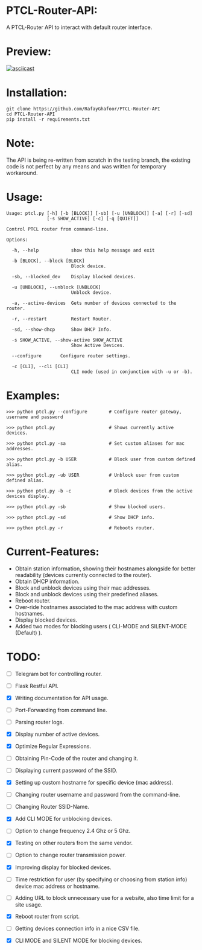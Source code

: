 # PTCL-Router-API:

A PTCL-Router API to interact with default router interface.

# Preview:

[![asciicast](https://asciinema.org/a/KiWYs8wuLPBPSKKPCaetDLxbP.png)](https://asciinema.org/a/KiWYs8wuLPBPSKKPCaetDLxbP)

# Installation:

```
git clone https://github.com/RafayGhafoor/PTCL-Router-API
cd PTCL-Router-API
pip install -r requirements.txt
```

# Note:

The API is being re-written from scratch in the testing branch, the existing code is not perfect by any means and was written for temporary workaround.

# Usage:

```
Usage: ptcl.py [-h] [-b [BLOCK]] [-sb] [-u [UNBLOCK]] [-a] [-r] [-sd]
               [-s SHOW_ACTIVE] [-c] [-q [QUIET]]

Control PTCL router from command-line.

Options:

  -h, --help            show this help message and exit
  
  -b [BLOCK], --block [BLOCK]
                        Block device.
  
  -sb, --blocked_dev    Display blocked devices.
  
  -u [UNBLOCK], --unblock [UNBLOCK]
                        Unblock device.
  
  -a, --active-devices  Gets number of devices connected to the router.
  
  -r, --restart         Restart Router.
  
  -sd, --show-dhcp      Show DHCP Info.
  
  -s SHOW_ACTIVE, --show-active SHOW_ACTIVE
                        Show Active Devices.
  
  --configure       Configure router settings.
  
  -c [CLI], --cli [CLI]
                        CLI mode (used in conjunction with -u or -b).
```

# Examples:

```
>>> python ptcl.py --configure        # Configure router gateway, username and password

>>> python ptcl.py                    # Shows currently active devices.

>>> python ptcl.py -sa                # Set custom aliases for mac addresses.

>>> python ptcl.py -b USER            # Block user from custom defined alias.

>>> python ptcl.py -ub USER           # Unblock user from custom defined alias.

>>> python ptcl.py -b -c              # Block devices from the active devices display.

>>> python ptcl.py -sb                # Show blocked users.

>>> python ptcl.py -sd                # Show DHCP info.

>>> python ptcl.py -r                 # Reboots router.
```

# Current-Features:

- Obtain station information, showing their hostnames alongside for better readability (devices currently connected to the router).
- Obtain DHCP information.
- Block and unblock devices using their mac addresses.
- Block and unblock devices using their predefined aliases.
- Reboot router.
- Over-ride hostnames associated to the mac address with custom hostnames.
- Display blocked devices.
- Added two modes for blocking users ( CLI-MODE and SILENT-MODE (Default) ).

# TODO:
- [ ] Telegram bot for controlling router.
- [ ] Flask Restful API.
- [X] Writing documentation for API usage.
- [ ] Port-Forwarding from command line.
- [ ] Parsing router logs.
- [X] Display number of active devices.
- [X] Optimize Regular Expressions.
- [ ] Obtaining Pin-Code of the router and changing it.
- [ ] Displaying current password of the SSID.
- [X] Setting up custom hostname for specific device (mac address).
- [ ] Changing router username and password from the command-line.
- [ ] Changing Router SSID-Name.
- [X] Add CLI MODE for unblocking devices.
- [ ] Option to change frequency 2.4 Ghz or 5 Ghz.
- [X] Testing on other routers from the same vendor.
- [ ] Option to change router transmission power.
- [X] Improving display for blocked devices.
- [ ] Time restriction for user (by specifying or choosing from station info) device mac address or hostname.
- [ ] Adding URL to block unnecessary use for a website, also time limit for a site usage.
- [X] Reboot router from script.
- [ ] Getting devices connection info in a nice CSV file.
- [X] CLI MODE and SILENT MODE for blocking devices.





